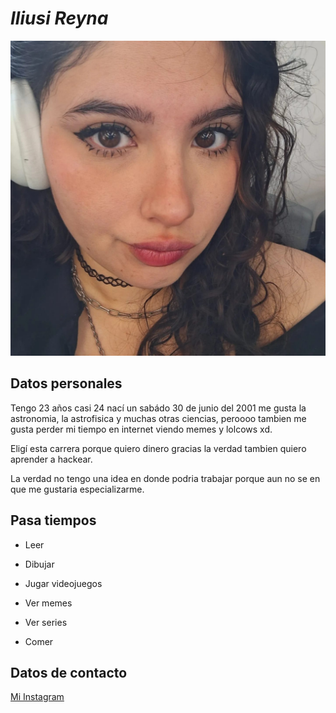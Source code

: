 # _Iliusi Reyna_
![pollo frito](yomero.jpg )

## **Datos personales**

Tengo 23 años casi 24 nací un sabádo 30 de junio del 2001 me gusta la astronomia, la astrofisica y muchas otras ciencias, peroooo tambien me gusta perder mi tiempo en internet viendo memes y lolcows xd.

Eligí esta carrera porque quiero dinero gracias la verdad tambien quiero aprender a hackear.

La verdad no tengo una idea en donde podria trabajar porque aun no se en que me gustaria especializarme.

## **Pasa tiempos**

 - Leer 
 
 - Dibujar
 
 - Jugar videojuegos

 - Ver memes

 - Ver series 

 - Comer

 ## **Datos de contacto**
 
 [ Mi Instagram](https://www.instagram.com/iliusi_reyna/ "titulo")